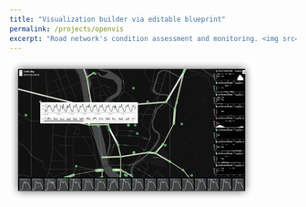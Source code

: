 ```yaml
---
title: "Visualization builder via editable blueprint"
permalink: /projects/openvis
excerpt: "Road network's condition assessment and monitoring. <img src='/images/traffic_vis.png' width='600px'>"
---
```


<img src='/images/traffic_vis.png'>